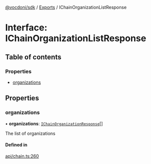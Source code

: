 [@vocdoni/sdk](/sdk) / [Exports](../modules.md) / IChainOrganizationListResponse

# Interface: IChainOrganizationListResponse

## Table of contents

### Properties

- [organizations](IChainOrganizationListResponse.md#organizations)

## Properties

### organizations

• **organizations**: [`IChainOrganizationResponse`](IChainOrganizationResponse.md)[]

The list of organizations

#### Defined in

[api/chain.ts:260](https://github.com/vocdoni/vocdoni-sdk/blob/2c8c18a/src/api/chain.ts#L260)
